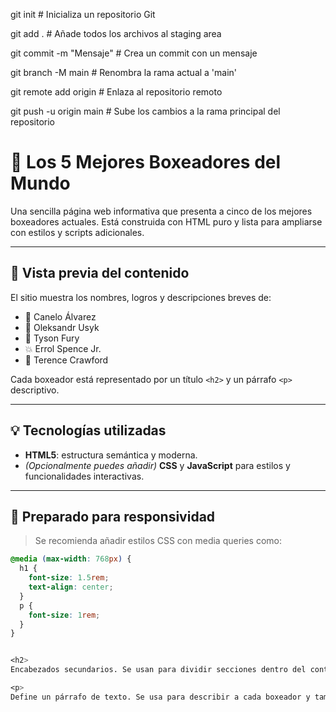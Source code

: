 git init                 # Inicializa un repositorio Git

git add .                # Añade todos los archivos al staging area

git commit -m "Mensaje"  # Crea un commit con un mensaje

git branch -M main       # Renombra la rama actual a 'main'

git remote add origin <url>  # Enlaza al repositorio remoto

git push -u origin main  # Sube los cambios a la rama principal del repositorio



# 🥊 Los 5 Mejores Boxeadores del Mundo

Una sencilla página web informativa que presenta a cinco de los mejores boxeadores actuales. Está construida con HTML puro y lista para ampliarse con estilos y scripts adicionales.

---

## 📸 Vista previa del contenido

El sitio muestra los nombres, logros y descripciones breves de:

- 🥇 Canelo Álvarez  
- 🥈 Oleksandr Usyk  
- 🥉 Tyson Fury  
- 💥 Errol Spence Jr.  
- 🧠 Terence Crawford  

Cada boxeador está representado por un título `<h2>` y un párrafo `<p>` descriptivo.

---

## 💡 Tecnologías utilizadas

- **HTML5**: estructura semántica y moderna.
- *(Opcionalmente puedes añadir)* **CSS** y **JavaScript** para estilos y funcionalidades interactivas.

---

## 📱 Preparado para responsividad

> Se recomienda añadir estilos CSS con media queries como:
```css
@media (max-width: 768px) {
  h1 {
    font-size: 1.5rem;
    text-align: center;
  }
  p {
    font-size: 1rem;
  }
}


<h2>
Encabezados secundarios. Se usan para dividir secciones dentro del contenido, en este caso, cada boxeador.

<p>
Define un párrafo de texto. Se usa para describir a cada boxeador y también para el texto del pie de página.
